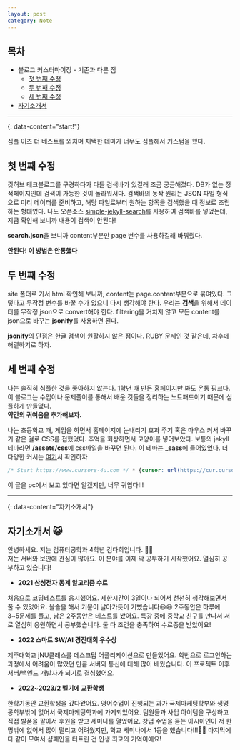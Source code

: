 ```yaml
---
layout: post
category: Note
---
```


## 목차
* 블로그 커스터마이징 - 기존과 다른 점
  + [첫 번째 수정](#첫-번째-수정)
  + [두 번째 수정](#두-번째-수정)
  + [세 번째 수정](#세-번째-수정)
* [자기소개서](#자기소개서)

---
{: data-content="start!"}

심플 이즈 더 베스트를 외치며 채택한 테마가 너무도 심플해서 커스텀을 했다.

## 첫 번째 수정

깃허브 테크블로그를 구경하다가 다들 검색바가 있길래 조금 궁금해졌다. DB가 없는 정적페이지인데 검색이 가능한 것이 놀라워서다. 검색바의 동작 원리는 JSON 파일 형식으로 미리 데이터를 준비하고, 해당 파일로부터 원하는 항목을 검색했을 때 정보로 조립하는 형태였다. 나도 오픈소스 [simple-jekyll-search][d]를 사용하여 검색바를 넣었는데, 지금 확인해 보니까 내용이 검색이 안된다!

<script src="https://gist.github.com/domicmeia/5e7587cf6481b2d9a72249d688341d42.js"></script>
**search.json**을 보니까 content부분만 page 변수를 사용하길래 바꿔줬다.

**안된다! 이 방법은 안통했다**

## 두 번째 수정

site 폴더로 가서 html 확인해 보니까, content는 page.content부분으로 묶여있다. 그렇다고 무작정 변수를 바꿀 수가 없으니 다시 생각해야 한다. 우리는 **검색**을 위해서 데이터를 무작정 json으로 convert해야 한다. filtering을 거치지 않고 모든 content를 json으로 바꾸는 **jsonify**를 사용하면 된다.

<script src="https://gist.github.com/domicmeia/48133a98382d26487d4bdc21cb1da7b9.js"></script>

**jsonify**의 단점은 한글 검색이 원활하지 않은 점이다. RUBY 문제인 것 같은데, 차후에 해결하기로 하자.

## 세 번째 수정

나는 솔직히 심플한 것을 좋아하지 않는다. [1학년 때 만든 홈페이지][c]만 봐도 온통 핑크다. 이 블로그는 수업이나 문제풀이를 통해서 배운 것들을 정리하는 노트패드이기 때문에 심플하게 만들었다.<br/>
**약간의 귀여움을 추가해보자.**

나는 초등학교 때, 게임을 하면서 홈페이지에 눈내리기 효과 주기 혹은 마우스 커서 바꾸기 같은 걸로 CSS를 접했었다. 추억을 회상하면서 고양이를 넣어보았다. 보통의 jekyll 테마라면 **/assets/css**에 css파일을 바꾸면 된다. 이 테마는 **_sass**에 들어있었다. 더 다양한 커서는 [여기][여기]서 확인하자

```css
/* Start https://www.cursors-4u.com */ * {cursor: url(https://cur.cursors-4u.net/nature/nat-8/nat730.cur), auto !important;} /* End https://www.cursors-4u.com */
```
이 글을 pc에서 보고 있다면 알겠지만, 너무 귀엽다!!!

---
{: data-content="자기소개서"}

## 자기소개서 😺

안녕하세요. 저는 컴퓨터공학과 4학년 김다희입니다. 👋👋<br/>
저는 서버와 보안에 관심이 많아요. 이 분야를 이제 막 공부하기 시작했어요. 열심히 공부하고 있습니다!

* **2021 삼성전자 동계 알고리즘 수료**

처음으로 코딩테스트를 응시했어요. 제한시간이 3일이나 되어서 천천히 생각해보면서 풀 수 있었어요. 올솔을 해서 기분이 날아가듯이 기뻤습니다😆😆 2주동안은 하루에 3~5문제를 풀고, 남은 2주동안은 테스트를 봤어요. 특강 중에 중학교 친구를 만나서 서로 열심히 응원하면서 공부했습니다. 둘 다 조건을 충족하여 수료증을 받았어요!

* **2022 스마트 SW/AI 경진대회 우수상**

제주대학교 jNU클래스를 데스크탑 어플리케이션으로 만들었어요. 학번으로 로그인하는 과정에서 어려움이 많았던 만큼 서버와 통신에 대해 많이 배웠습니다. 이 프로젝트 이후 서버/백엔드 개발자가 되기로 결심했어요.

* **2022~2023/2 벨기에 교환학생**

한학기동안 교환학생을 갔다왔어요. 영어수업이 진행되는 과가 국제마케팅학부와 생명공학부밖에 없어서 국제마케팅학과에 가게되었어요. 팀원들과 사업 아이템을 구상하고 직접 발품을 팔아서 후원을 받고 세미나를 열었어요. 창업 수업을 듣는 아시아인이 저 한명밖에 없어서 많이 떨리고 어려웠지만, 학교 세미나에서 1등을 했습니다!!!🥳😆 마지막에 다 같이 모여서 샴페인을 터트린 건 인생 최고의 기억이에요!


[d]:https://github.com/christian-fei/Simple-Jekyll-Search
[c]:https://domicmeia.github.io/JNU-website/
[여기]:https://www.cursors-4u.com/cursor/2009/05/05/birman-cat.html

